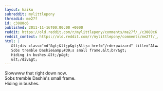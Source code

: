 ```yaml
---
layout: haiku
subreddit: mylittlepony
threadid: me27f
id: c3080c6
published: 2011-11-16T00:00:00 +0000
reddit: https://old.reddit.com/r/mylittlepony/comments/me27f/_/c3080c6
reddit_context: https://old.reddit.com/r/mylittlepony/comments/me27f/_/c3080c6?context=3
html: |
   &lt;div class="md"&gt;&lt;p&gt;&lt;a href="/rderpwizard" title="Always Relevant / In Character Critiquing / Paper Bag Princess"&gt;&lt;/a&gt; Slowwww that right down now.&lt;br/&gt;
   Sobs tremble Dashie&amp;#39;s small frame.&lt;br/&gt;
   Hiding in bushes.&lt;/p&gt;
   &lt;/div&gt;
---
```


[](/rderpwizard "Always Relevant / In Character Critiquing / Paper Bag Princess") Slowwww that right down now.  
Sobs tremble Dashie's small frame.  
Hiding in bushes.